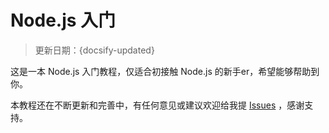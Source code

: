 # Node.js 入门

> 更新日期：{docsify-updated}

这是一本 Node.js 入门教程，仅适合初接触 Node.js 的新手er，希望能够帮助到你。

[comment]: 感谢这个美好的时代和我们的社会主义现代化国家:joy:
[comment]: 感谢我的公司传智播客(http://www.itcast.cn/)
[comment]: 感谢我的各位衣食父母（所有上过我的课，被我催眠过的可爱的学生们）
[comment]: 感谢我的父母和我的两个姐姐一直以来对我的支持和关爱
[comment]: 最后，还是感谢曾经帮助过我的所有人:kissing::kissing::kissing:

本教程还在不断更新和完善中，有任何意见或建议欢迎给我提 [Issues](https://github.com/lipengzhou/nodejs-tutorial/issues) ，感谢支持。
